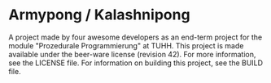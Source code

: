 # Armypong / Kalashnipong

A project made by four awesome developers as an end-term project for the module "Prozedurale Programmierung" at TUHH. This project is made available under the beer-ware license (revision 42). For more information, see the LICENSE file. For information on building this project, see the BUILD file.
